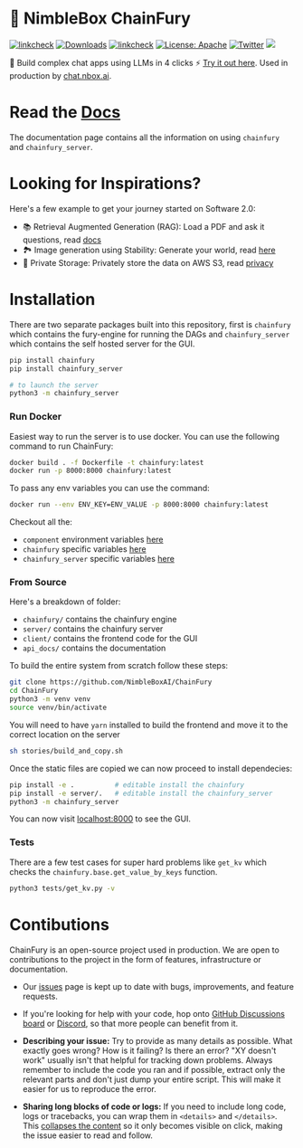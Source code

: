 # 🦋 NimbleBox ChainFury

[![linkcheck](https://img.shields.io/badge/Workflow-Passing-darkgreen)](https://github.com/NimbleBoxAI/ChainFury/actions)
[![Downloads](https://static.pepy.tech/badge/chainfury)](https://pepy.tech/project/chainfury)
[![linkcheck](https://img.shields.io/badge/Site-🦋ChainFury-lightblue)](https://chainfury.nbox.ai)
[![License: Apache](https://img.shields.io/badge/License-Apache%20v2.0-red)](https://github.com/NimbleBoxAI/ChainFury/blob/main/LICENSE) 
[![Twitter](https://img.shields.io/twitter/url/https/twitter.com/NimbleBoxAI.svg?style=social&label=Follow%20%40NimbleBoxAI)](https://twitter.com/NimbleBoxAI)
[![](https://dcbadge.vercel.app/api/server/KhF38hrAJ2?compact=true&style=flat)](https://discord.com/invite/KhF38hrAJ2)

🦋 Build complex chat apps using LLMs in 4 clicks ⚡️ [Try it out here](https://chainfury.nbox.ai/). Used in production by [chat.nbox.ai](https://chat.nbox.ai).

# Read the [Docs](https://nimbleboxai.github.io/ChainFury/index.html)

The documentation page contains all the information on using `chainfury` and `chainfury_server`.

# Looking for Inspirations?

Here's a few example to get your journey started on Software 2.0:

- 📚 Retrieval Augmented Generation (RAG): Load a PDF and ask it questions, read [docs](https://nimbleboxai.github.io/ChainFury/examples/qa-rag.html)
- 🏞️ Image generation using Stability: Generate your world, read [here](https://nimbleboxai.github.io/ChainFury/examples/stability-apis.html)
- 🔐 Private Storage: Privately store the data on AWS S3, read [privacy](https://nimbleboxai.github.io/ChainFury/examples/storing-private-data.html)

# Installation

There are two separate packages built into this repository, first is `chainfury` which contains the fury-engine for running
the DAGs and `chainfury_server` which contains the self hosted server for the GUI.

``` bash
pip install chainfury
pip install chainfury_server

# to launch the server
python3 -m chainfury_server
```

### Run Docker

Easiest way to run the server is to use docker. You can use the following command to run ChainFury:

```bash
docker build . -f Dockerfile -t chainfury:latest
docker run -p 8000:8000 chainfury:latest
```

To pass any env variables you can use the command:

```bash
docker run --env ENV_KEY=ENV_VALUE -p 8000:8000 chainfury:latest
```

Checkout all the:
- `component` environment variables [here](https://nimbleboxai.github.io/ChainFury/source/chainfury.components.const.html#chainfury.components.const.Env)
- `chainfury` specific variables [here](https://nimbleboxai.github.io/ChainFury/source/chainfury.utils.html#chainfury.utils.CFEnv)
- `chainfury_server` specific variables [here](https://nimbleboxai.github.io/ChainFury/cf_server/chainfury_server.commons.config.html#chainfury_server.commons.config.Env)

### From Source

Here's a breakdown of folder:

- `chainfury/` contains the chainfury engine
- `server/` contains the chainfury server
- `client/` contains the frontend code for the GUI
- `api_docs/` contains the documentation

To build the entire system from scratch follow these steps:

```bash
git clone https://github.com/NimbleBoxAI/ChainFury
cd ChainFury
python3 -m venv venv
source venv/bin/activate
```

You will need to have `yarn` installed to build the frontend and move it to the correct location on the server

```bash
sh stories/build_and_copy.sh
```

Once the static files are copied we can now proceed to install dependecies:

```bash
pip install -e .          # editable install the chainfury
pip install -e server/.   # editable install the chainfury_server
python3 -m chainfury_server
```

You can now visit [localhost:8000](http://localhost:8000/ui/) to see the GUI.

### Tests

There are a few test cases for super hard problems like `get_kv` which checks the `chainfury.base.get_value_by_keys` function.

```bash
python3 tests/get_kv.py -v
```

# Contibutions

ChainFury is an open-source project used in production. We are open to contributions to the project in the form of features,
infrastructure or documentation.

- Our [issues](https://github.com/NimbleBoxAI/ChainFury/issues) page is kept up to date with bugs, improvements, and feature requests.

- If you're looking for help with your code, hop onto [GitHub Discussions board](https://github.com/NimbleBoxAI/ChainFury/discussions) or
[Discord](https://discord.com/invite/KhF38hrAJ2), so that more people can benefit from it.

- **Describing your issue:** Try to provide as many details as possible. What exactly goes wrong? How is it failing?
Is there an error? "XY doesn't work" usually isn't that helpful for tracking down problems. Always remember to include
the code you ran and if possible, extract only the relevant parts and don't just dump your entire script. This will make
it easier for us to reproduce the error.

- **Sharing long blocks of code or logs:** If you need to include long code, logs or tracebacks, you can wrap them in
`<details>` and `</details>`. This [collapses the content](https://developer.mozilla.org/en-US/docs/Web/HTML/Element/details)
so it only becomes visible on click, making the issue easier to read and follow.

